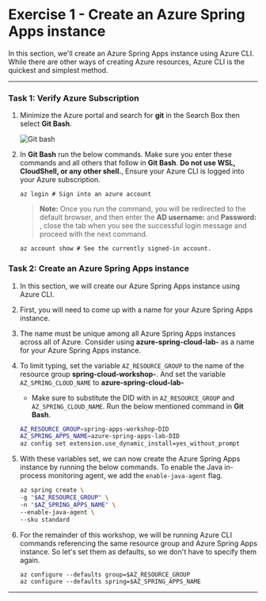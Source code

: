 # Exercise 1 - Create an Azure Spring Apps instance

In this section, we'll create an Azure Spring Apps instance using Azure CLI. While there are other ways of creating Azure resources, Azure CLI is the quickest and simplest method.

---
### Task 1: Verify Azure Subscription

1. Minimize the Azure portal and search for **git** in the Search Box then select **Git Bash**.

   ![Git bash](media/git-bash.png)
   
2. In **Git Bash** run the below commands. Make sure you enter these commands and all others that follow in **Git Bash**. **Do not use WSL, CloudShell, or any other shell.**, Ensure your Azure CLI is logged into your Azure subscription.           
           
   ```
   az login # Sign into an azure account
   ```
 
   > **Note:** Once you run the command, you will be redirected to the default browser, and then enter the **AD username:** <inject key="AzureAdUserEmail"></inject> and **Password:** <inject key="AzureAdUserPassword"></inject>, close the tab when you see the successful login message and proceed with the next command.

    ```
    az account show # See the currently signed-in account.
    ```

### Task 2: Create an Azure Spring Apps instance

1. In this section, we will create our Azure Spring Apps instance using Azure CLI.

2. First, you will need to come up with a name for your Azure Spring Apps instance.

3. The name must be unique among all Azure Spring Apps instances across all of Azure. Consider using **azure-spring-cloud-lab-<inject key="DeploymentID" enableCopy="false" />** as a name for your Azure Spring Apps instance.

4. To limit typing, set the variable `AZ_RESOURCE_GROUP` to the name of the resource group **spring-cloud-workshop-<inject key="DeploymentID" enableCopy="false"/>**. And set the variable `AZ_SPRING_CLOUD_NAME` to **azure-spring-cloud-lab-<inject key="Deployment ID" enableCopy="false"/>**

   * Make sure to substitute the DID with **<inject key="DeploymentID" enableCopy="True"/>** in `AZ_RESOURCE_GROUP` and `AZ_SPRING_CLOUD_NAME`. Run the below mentioned command in **Git Bash**.

    ```bash
    AZ_RESOURCE_GROUP=spring-apps-workshop-DID
    AZ_SPRING_APPS_NAME=azure-spring-apps-lab-DID
    az config set extension.use_dynamic_install=yes_without_prompt
    ```

5. With these variables set, we can now create the Azure Spring Apps instance by running the below commands. To enable the Java in-process monitoring agent, we add the `enable-java-agent` flag.

    ```bash
    az spring create \
    -g "$AZ_RESOURCE_GROUP" \
    -n "$AZ_SPRING_APPS_NAME" \
    --enable-java-agent \
    --sku standard
    ```

6. For the remainder of this workshop, we will be running Azure CLI commands referencing the same resource group and Azure Spring Apps instance. So let's set them as defaults, so we don't have to specify them again.

   ```
   az configure --defaults group=$AZ_RESOURCE_GROUP
   az configure --defaults spring=$AZ_SPRING_APPS_NAME
   ```

---
